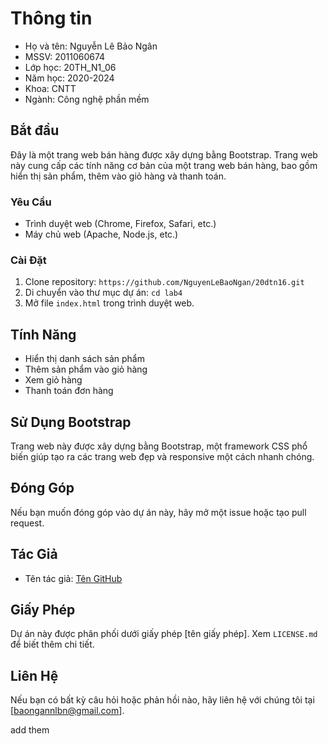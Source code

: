 # Thông tin

* Họ và tên: Nguyễn Lê Bảo Ngân
* MSSV: 2011060674
* Lớp học: 20TH_N1_06
* Năm học: 2020-2024
* Khoa: CNTT
* Ngành: Công nghệ phần mềm

## Bắt đầu

Đây là một trang web bán hàng được xây dựng bằng Bootstrap. Trang web này cung cấp các tính năng cơ bản của một trang web bán hàng, bao gồm hiển thị sản phẩm, thêm vào giỏ hàng và thanh toán.

### Yêu Cầu

- Trình duyệt web (Chrome, Firefox, Safari, etc.)
- Máy chủ web (Apache, Node.js, etc.)

### Cài Đặt

1. Clone repository: `https://github.com/NguyenLeBaoNgan/20dtn16.git`
2. Di chuyển vào thư mục dự án: `cd lab4`
3. Mở file `index.html` trong trình duyệt web.

## Tính Năng

- Hiển thị danh sách sản phẩm
- Thêm sản phẩm vào giỏ hàng
- Xem giỏ hàng
- Thanh toán đơn hàng

## Sử Dụng Bootstrap

Trang web này được xây dựng bằng Bootstrap, một framework CSS phổ biến giúp tạo ra các trang web đẹp và responsive một cách nhanh chóng.

## Đóng Góp

Nếu bạn muốn đóng góp vào dự án này, hãy mở một issue hoặc tạo pull request.

## Tác Giả

- Tên tác giả: [Tên GitHub](https://github.com/NguyenLeBaoNgan)

## Giấy Phép

Dự án này được phân phối dưới giấy phép [tên giấy phép]. Xem `LICENSE.md` để biết thêm chi tiết.

## Liên Hệ

Nếu bạn có bất kỳ câu hỏi hoặc phản hồi nào, hãy liên hệ với chúng tôi tại [baongannlbn@gmail.com].

add them
